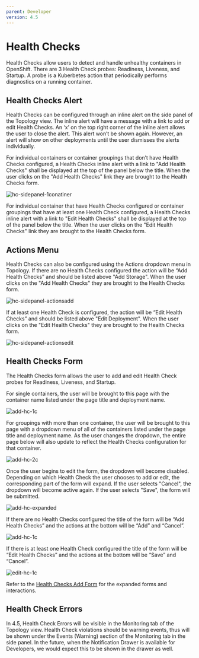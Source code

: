 ```yaml
---
parent: Developer
version: 4.5
---
```


# Health Checks
Health Checks allow users to detect and handle unhealthy containers in OpenShift.  There are 3 Health Check probes: Readiness, Liveness, and Startup. A probe is a Kuberbetes action that periodically performs diagnostics on a running container.

## Health Checks Alert
Health Checks can be configured through an inline alert on the side panel of the Topology view. The inline alert will have a message with a link to add or edit Health Checks. An ‘x’ on the top right corner of the inline alert allows the user to close the alert. This alert won’t be shown again. However, an alert will show on other deployments until the user dismisses the alerts individually.

For individual containers or container groupings that don’t have Health Checks configured, a Health Checks inline alert with a link to "Add Health Checks" shall be displayed at the top of the panel below the title. When the user clicks on the "Add Health Checks" link they are brought to the Health Checks form.

![hc-sidepanel-1conatiner](img/hc-sidepanel-1conatiner.png)

<!--This inline alert would also be displayed on the deployment details page.  It would be under the Container header before the list of the containers.
![dpage2](img/dpage2.png)
![dpage1](img/dpage 1.png)-->


For individual container that have Health Checks configured or container groupings that have at least one Health Check configured, a Health Checks inline alert with a link to "Edit Health Checks" shall be displayed at the top of the panel below the title. When the user clicks on the "Edit Health Checks" link they are brought to the Health Checks form.

## Actions Menu

Health Checks can also be configured using the Actions dropdown menu in Topology.  If there are no Health Checks configured the action will be “Add Health Checks” and should be listed above "Add Storage". When the user clicks on the "Add Health Checks" they are brought to the Health Checks form.

![hc-sidepanel-actionsadd](img/hc-sidepanel-actionsadd.png)

If at least one Health Check is configured, the action will be “Edit Health Checks” and should be listed above "Edit Deployment". When the user clicks on the "Edit Health Checks" they are brought to the Health Checks form.

![hc-sidepanel-actionsedit](img/hc-sidepanel-actionsedit.png)

## Health Checks Form

The Health Checks form allows the user to add and edit Health Check probes for Readiness, Liveness, and Startup.

For single containers, the user will be brought to this page with the container name listed under the page title and deployment name.

![add-hc-1c](img/add-hc-1c.png)

For groupings with more than one container, the user will be brought to this page with a dropdown menu of all of the containers listed under the page title and deployment name.  As the user changes the dropdown, the entire page below will also update to reflect the Health Checks configuration for that container.  

![add-hc-2c](img/add-hc-2c.png)

Once the user begins to edit the form, the dropdown will become disabled. Depending on which Health Check the user chooses to add or edit, the corresponding part of the form will expand. If the user selects "Cancel", the dropdown will become active again. If the user selects "Save", the form will be submitted.

![add-hc-expanded](img/add-hc-expanded.png)

If there are no Health Checks configured the title of the form will be “Add Health Checks” and the actions at the bottom will be “Add” and “Cancel”.

![add-hc-1c](img/add-hc-1c.png)

If there is at least one Health Check configured the title of the form will be “Edit Health Checks” and the actions at the bottom will be “Save” and “Cancel”.

![edit-hc-1c](img/edit-hc-1c.png)

Refer to the [Health Checks Add Form](developer/add-45/sections/Adv-Health_Checks.md) for the expanded forms and interactions.

## Health Check Errors
In 4.5, Health Check Errors will be visible in the Monitoring tab of the Topology view. Health Check violations should be warning events, thus will be shown under the Events (Warning) section of the Monitoring tab in the side panel. In the future, when the Notification Drawer is available for Developers, we would expect this to be shown in the drawer as well.
